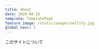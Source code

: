 ```yaml
---
title: About
date: 2020-08-18
template: TemplatePage
feature_image: /static/images/netlify.jpg
global_navi: 1
---
```

このサイトについて